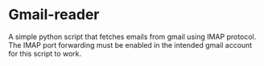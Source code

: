 # Gmail-reader
A simple python script that fetches emails from gmail using IMAP protocol. The IMAP port forwarding must be enabled in the intended gmail account for this script to work.
